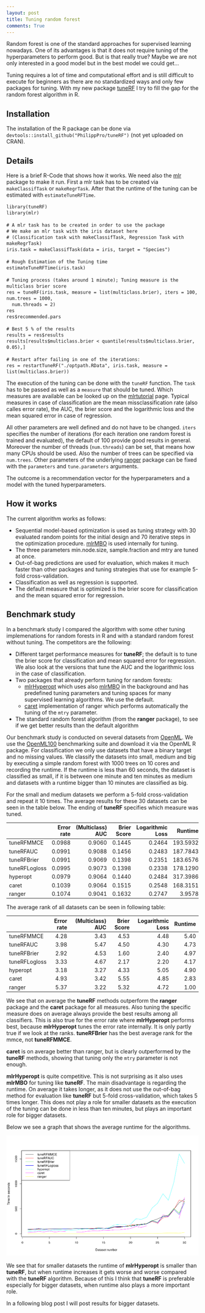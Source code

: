 ```yaml
---
layout: post
title: Tuning random forest
comments: True
---
```


Random forest is one of the standard approaches for supervised learning nowadays. One of its advantages is that it does 
not require tuning of the hyperparameters to perform good. But is that really true? Maybe we are not only interested in a 
good model but in the best model we could get...

Tuning requires a lot of time and computational effort and is still difficult to execute for beginners as there are no 
standardized ways and only few packages for tuning. With my new package [tuneRF](https://github.com/PhilippPro/tuneRF) 
I try to fill the gap for the random forest algorithm in R. 

<!--excerpt-->

## Installation

The installation of the R package can be done via `devtools::install_github("PhilippPro/tuneRF")` (not yet uploaded on CRAN). 

## Details

Here is a brief R-Code that shows how it works. We need also the [mlr](https://github.com/mlr-org/mlr) package to make it run. 
First a mlr task has to be created via `makeClassifTask` or `makeRegrTask`. After that the runtime of the tuning can be estimated 
with `estimateTuneRFTime`. 

```{r}
library(tuneRF)
library(mlr)

# A mlr task has to be created in order to use the package
# We make an mlr task with the iris dataset here 
# (Classification task with makeClassifTask, Regression Task with makeRegrTask)
iris.task = makeClassifTask(data = iris, target = "Species")

# Rough Estimation of the Tuning time
estimateTuneRFTime(iris.task)

# Tuning process (takes around 1 minute); Tuning measure is the multiclass brier score
res = tuneRF(iris.task, measure = list(multiclass.brier), iters = 100, num.trees = 1000, 
  num.threads = 2)
res
res$recommended.pars

# Best 5 % of the results
results = res$results
results[results$multiclass.brier < quantile(results$multiclass.brier, 0.05),]

# Restart after failing in one of the iterations:
res = restartTuneRF("./optpath.RData", iris.task, measure = list(multiclass.brier))
```

The execution of the tuning can be done with the `tuneRF` function. The `task` has to be passed as well as 
a `measure` that should be tuned. Which measures are available can be looked up on the
[mlrtutorial](http://mlr-org.github.io/mlr-tutorial/release/html/measures/index.html) page. Typical measures in case of 
classification are the mean missclassification rate (also calles error rate), the AUC, the brier score and the 
logarithmic loss and the mean squared error in case of regression. 

All other parameters are well defined and do not have to be changed. `iters` specifies the number of iterations 
(for each iteration one random forest is trained and evaluated), the default of 100 provide good results in general. 
Moreover the number of threads (`num.threads`) can be set, that means how many CPUs should be used. Also the number of trees can be 
specified via `num.trees`. Other parameters of the underlying [ranger](https://github.com/imbs-hl/ranger) package can be fixed with
the `parameters` and `tune.parameters` arguments. 

The outcome is a recommendation vector for the hyperparameters and a model with the tuned hyperparameters. 

## How it works

The current algorithm works as follows:
*  Sequential model-based optimization is used as tuning strategy with 30 evaluated random points for the initial design and 
70 iterative steps in the optimization procedure. [mlrMBO](https://github.com/mlr-org/mlrMBO) is used internally for tuning. 
*  The three parameters min.node.size, sample.fraction and mtry are tuned at once. 
*  Out-of-bag predictions are used for evaluation, which makes it much faster than other packages and tuning strategies that 
use for example 5-fold cross-validation. 
*  Classification as well as regression is supported.
*  The default measure that is optimized is the brier score for classification and the mean squared error for regression. 

## Benchmark study

In a benchmark study I compared the algorithm with some other tuning implemenations for random forests in R and with a 
standard random forest without tuning. The competitors are the following:

* Different target performance measures for **tuneRF**; the default is to tune the brier score for classification and mean squared error for regression. We also look at the versions that tune the AUC and the logarithmic loss in the case of classification.
* Two packages that already perform tuning for random forests:
  + [mlrHyperopt](https://github.com/jakob-r/mlrHyperopt) which uses also [mlrMBO](https://github.com/mlr-org/mlrMBO) in the 
  background and has predefined tuning parameters and tuning spaces for many supervised learning algorithms. We use the default.
  + [caret](https://github.com/topepo/caret) implementation of ranger which performs automatically the tuning of the `mtry` parameter.
* The standard random forest algorithm (from the **ranger** package), to see if we get better results than the default algorithm

Our benchmark study is conducted on several datasets from [OpenML](https://github.com/openml/OpenML). 
We use the [OpenML100](https://arxiv.org/abs/1708.03731) benchmarking suite and download it via the OpenML R package. 
For classification we only use datasets that have a binary target and no missing values. We classify the datasets into small, 
medium and big by executing a simple random forest with 1000 trees on 10 cores and recording the runtime. If the runtime is less 
than 60 seconds, the dataset is classified as small, if it is between one minute and ten minutes as medium and datasets with a 
runtime bigger than 10 minutes are classified as big. 

For the small and medium datasets we perform a 5-fold cross-validation and repeat it 10 times. The average results for these 
30 datasets can be seen in the table below. The ending of **tuneRF** specifies which measure was tuned. 


|              | Error rate| (Multiclass) AUC| Brier Score| Logarithmic Loss|  Runtime|
|:-------------|----------:|----------------:|-----------:|----------------:|--------:|
|tuneRFMMCE    |     0.0988|           0.9060|      0.1445|           0.2464| 193.5932|
|tuneRFAUC     |     0.0991|           0.9088|      0.1456|           0.2483| 187.7843|
|tuneRFBrier   |     0.0991|           0.9069|      0.1398|           0.2351| 183.6576|
|tuneRFLogloss |     0.0995|           0.9073|      0.1398|           0.2338| 178.1290|
|hyperopt      |     0.0979|           0.9064|      0.1440|           0.2484| 317.3986|
|caret         |     0.1039|           0.9064|      0.1515|           0.2548| 168.3151|
|ranger        |     0.1074|           0.9041|      0.1632|           0.2747|   3.9578|

The average rank of all datasets can be seen in following table:

|              | Error rate| (Multiclass) AUC| Brier Score| Logarithmic Loss| Runtime|
|:-------------|----------:|----------------:|-----------:|----------------:|-------:|
|tuneRFMMCE    |       4.28|             3.43|        4.53|             4.48|    5.40|
|tuneRFAUC     |       3.98|             5.47|        4.50|             4.30|    4.73|
|tuneRFBrier   |       2.92|             4.53|        1.60|             2.40|    4.97|
|tuneRFLogloss |       3.33|             4.67|        2.17|             2.20|    4.17|
|hyperopt      |       3.18|             3.27|        4.33|             5.05|    4.90|
|caret         |       4.93|             3.42|        5.55|             4.85|    2.83|
|ranger        |       5.37|             3.22|        5.32|             4.72|    1.00|

We see that on average the **tuneRF** methods outperform the **ranger** package and the **caret** package for all measures.
Also tuning the specific measure does on average always provide the best results among all classifiers. This is also true 
for the error rate where **mlrHyperopt** performs best, because **mlrHyperopt** tunes the error rate internally. 
It is only partly true if we look at the ranks. **tuneRFBrier** has the best average rank for the mmce, not **tuneRFMMCE**. 

**caret** is on average better than ranger, but is clearly outperformed by the **tuneRF** methods, showing that tuning only 
the `mtry` parameter is not enough. 

**mlrHyperopt** is quite competitive. This is not surprising as it also uses **mlrMBO** for tuning like **tuneRF**. The 
main disadvantage is regarding the runtime. On average it takes longer, as it does not use the out-of-bag method for evaluation 
like **tuneRF** but 5-fold cross-validation, which takes 5 times longer. This does not play a role for smaller datasets 
as the execution of the tuning can be done in less than ten minutes, but plays an important role for bigger datasets. 

Below we see a graph that shows the average runtime for the algorithms.

![graphic](/images/rf_tune_time.png "graphic")

We see that for smaller datasets the runtime of **mlrHyperopt** is smaller than **tuneRF**, but when runtime increases it gets 
worse and worse compared with the **tuneRF** algorithm. Because of this I think that **tuneRF** is preferable especially for 
bigger datasets, when runtime also plays a more important role. 

In a following blog post I will post results for bigger datasets. 
